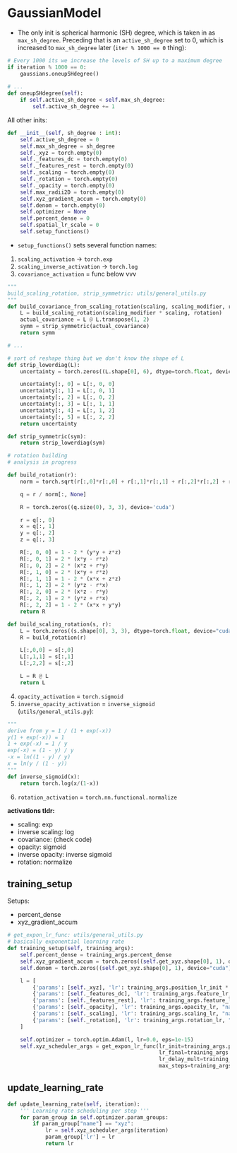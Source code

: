 # GaussianModel

- The only init is spherical harmonic (SH) degree, which is taken in as `max_sh_degree`. Preceding that is an `active_sh_degree` set to 0, which is increased to `max_sh_degree` later (`iter % 1000 == 0` thing):
```py
# Every 1000 its we increase the levels of SH up to a maximum degree
if iteration % 1000 == 0:
    gaussians.oneupSHdegree()
    
# ...
def oneupSHdegree(self):
    if self.active_sh_degree < self.max_sh_degree:
        self.active_sh_degree += 1

```
All other inits:
```py
def __init__(self, sh_degree : int):
    self.active_sh_degree = 0
    self.max_sh_degree = sh_degree  
    self._xyz = torch.empty(0)
    self._features_dc = torch.empty(0)
    self._features_rest = torch.empty(0)
    self._scaling = torch.empty(0)
    self._rotation = torch.empty(0)
    self._opacity = torch.empty(0)
    self.max_radii2D = torch.empty(0)
    self.xyz_gradient_accum = torch.empty(0)
    self.denom = torch.empty(0)
    self.optimizer = None
    self.percent_dense = 0
    self.spatial_lr_scale = 0
    self.setup_functions()
```
- `setup_functions()` sets several function names:
1.   `scaling_activation` -> `torch.exp`
2.   `scaling_inverse_activation` -> `torch.log`
3.   `covariance_activation` = func below vvv
```py
"""
build_scaling_rotation, strip_symmetric: utils/general_utils.py
"""
def build_covariance_from_scaling_rotation(scaling, scaling_modifier, rotation):
    L = build_scaling_rotation(scaling_modifier * scaling, rotation)
    actual_covariance = L @ L.transpose(1, 2)
    symm = strip_symmetric(actual_covariance)
    return symm

# ...

# sort of reshape thing but we don't know the shape of L
def strip_lowerdiag(L):
    uncertainty = torch.zeros((L.shape[0], 6), dtype=torch.float, device="cuda")

    uncertainty[:, 0] = L[:, 0, 0]
    uncertainty[:, 1] = L[:, 0, 1]
    uncertainty[:, 2] = L[:, 0, 2]
    uncertainty[:, 3] = L[:, 1, 1]
    uncertainty[:, 4] = L[:, 1, 2]
    uncertainty[:, 5] = L[:, 2, 2]
    return uncertainty

def strip_symmetric(sym):
    return strip_lowerdiag(sym)

# rotation building
# analysis in progress

def build_rotation(r):
    norm = torch.sqrt(r[:,0]*r[:,0] + r[:,1]*r[:,1] + r[:,2]*r[:,2] + r[:,3]*r[:,3])

    q = r / norm[:, None]

    R = torch.zeros((q.size(0), 3, 3), device='cuda')

    r = q[:, 0]
    x = q[:, 1]
    y = q[:, 2]
    z = q[:, 3]

    R[:, 0, 0] = 1 - 2 * (y*y + z*z)
    R[:, 0, 1] = 2 * (x*y - r*z)
    R[:, 0, 2] = 2 * (x*z + r*y)
    R[:, 1, 0] = 2 * (x*y + r*z)
    R[:, 1, 1] = 1 - 2 * (x*x + z*z)
    R[:, 1, 2] = 2 * (y*z - r*x)
    R[:, 2, 0] = 2 * (x*z - r*y)
    R[:, 2, 1] = 2 * (y*z + r*x)
    R[:, 2, 2] = 1 - 2 * (x*x + y*y)
    return R

def build_scaling_rotation(s, r):
    L = torch.zeros((s.shape[0], 3, 3), dtype=torch.float, device="cuda")
    R = build_rotation(r)

    L[:,0,0] = s[:,0]
    L[:,1,1] = s[:,1]
    L[:,2,2] = s[:,2]

    L = R @ L
    return L

```
4.   `opacity_activation` = `torch.sigmoid`
5.   `inverse_opacity_activation` = `inverse_sigmoid` (`utils/general_utils.py`):
```py
"""
derive from y = 1 / (1 + exp(-x))
y(1 + exp(-x)) = 1
1 + exp(-x) = 1 / y
exp(-x) = (1 - y) / y
-x = ln((1 - y) / y)
x = ln(y / (1 - y))
"""
def inverse_sigmoid(x):
    return torch.log(x/(1-x))
```
6.   `rotation_activation` = `torch.nn.functional.normalize`

**activations tldr:**
- scaling: exp
- inverse scaling: log
- covariance: (check code)
- opacity: sigmoid
- inverse opacity: inverse sigmoid
- rotation: normalize

## training_setup
Setups:
- percent_dense
- xyz_gradient_accum
```py
# get_expon_lr_func: utils/general_utils.py
# basically exponential learning rate
def training_setup(self, training_args):
    self.percent_dense = training_args.percent_dense
    self.xyz_gradient_accum = torch.zeros((self.get_xyz.shape[0], 1), device="cuda")
    self.denom = torch.zeros((self.get_xyz.shape[0], 1), device="cuda")

    l = [
        {'params': [self._xyz], 'lr': training_args.position_lr_init * self.spatial_lr_scale, "name": "xyz"},
        {'params': [self._features_dc], 'lr': training_args.feature_lr, "name": "f_dc"},
        {'params': [self._features_rest], 'lr': training_args.feature_lr / 20.0, "name": "f_rest"},
        {'params': [self._opacity], 'lr': training_args.opacity_lr, "name": "opacity"},
        {'params': [self._scaling], 'lr': training_args.scaling_lr, "name": "scaling"},
        {'params': [self._rotation], 'lr': training_args.rotation_lr, "name": "rotation"}
    ]

    self.optimizer = torch.optim.Adam(l, lr=0.0, eps=1e-15)
    self.xyz_scheduler_args = get_expon_lr_func(lr_init=training_args.position_lr_init*self.spatial_lr_scale,
                                                lr_final=training_args.position_lr_final*self.spatial_lr_scale,
                                                lr_delay_mult=training_args.position_lr_delay_mult,
                                                max_steps=training_args.position_lr_max_steps)

```

## update_learning_rate
```py
def update_learning_rate(self, iteration):
    ''' Learning rate scheduling per step '''
    for param_group in self.optimizer.param_groups:
        if param_group["name"] == "xyz":
            lr = self.xyz_scheduler_args(iteration)
            param_group['lr'] = lr
            return lr

```